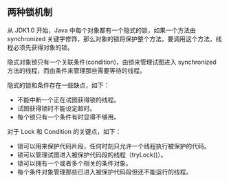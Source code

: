 ## 两种锁机制 ##

从 JDK1.0 开始，Java 中每个对象都有一个隐式的锁，如果一个方法由 synchronized 关键字修饰，那么对象的锁将保护整个方法，要调用这个方法，线程必须先获得对象的锁。

隐式对象锁只有一个关联条件(condition)，由锁来管理试图进入 synchronized 方法的线程，而由条件来管理那些需要等待的线程。

隐式的锁和条件存在一些缺点，如下：

* 不能中断一个正在试图获得锁的线程。
* 试图获得锁时不能设定超时。
* 每个锁只有一个条件有时显得不够用。

对于 Lock 和 Condition 的关键点，如下：

* 锁可以用来保护代码片段，任何时刻只允许一个线程执行被保护的代码。
* 锁可以管理试图进入被保护代码段的线程（tryLock()）。
* 锁可以拥有一个或者多个相关的条件对象。
* 每个条件对象管理那些已进入被保护代码段但还不能运行的线程。
